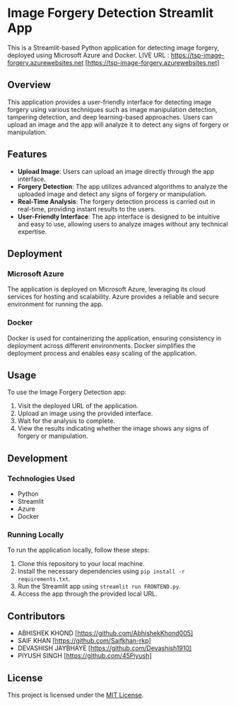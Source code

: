 # Image Forgery Detection Streamlit App

This is a Streamlit-based Python application for detecting image forgery, deployed using Microsoft Azure and Docker.
LIVE URL : https://tsp-image-forgery.azurewebsites.net [https://tsp-image-forgery.azurewebsites.net]

## Overview

This application provides a user-friendly interface for detecting image forgery using various techniques such as image manipulation detection, tampering detection, and deep learning-based approaches. Users can upload an image and the app will analyze it to detect any signs of forgery or manipulation.

## Features

- **Upload Image**: Users can upload an image directly through the app interface.
- **Forgery Detection**: The app utilizes advanced algorithms to analyze the uploaded image and detect any signs of forgery or manipulation.
- **Real-Time Analysis**: The forgery detection process is carried out in real-time, providing instant results to the users.
- **User-Friendly Interface**: The app interface is designed to be intuitive and easy to use, allowing users to analyze images without any technical expertise.

## Deployment

### Microsoft Azure

The application is deployed on Microsoft Azure, leveraging its cloud services for hosting and scalability. Azure provides a reliable and secure environment for running the app.

### Docker

Docker is used for containerizing the application, ensuring consistency in deployment across different environments. Docker simplifies the deployment process and enables easy scaling of the application.

## Usage

To use the Image Forgery Detection app:

1. Visit the deployed URL of the application.
2. Upload an image using the provided interface.
3. Wait for the analysis to complete.
4. View the results indicating whether the image shows any signs of forgery or manipulation.

## Development

### Technologies Used

- Python
- Streamlit
- Azure
- Docker

### Running Locally

To run the application locally, follow these steps:

1. Clone this repository to your local machine.
2. Install the necessary dependencies using `pip install -r requirements.txt`.
3. Run the Streamlit app using `streamlit run FRONTEND.py`.
4. Access the app through the provided local URL.

## Contributors

- ABHISHEK KHOND [https://github.com/AbhishekKhond005]
- SAIF KHAN [https://github.com/Saifkhan-rkp]
- DEVASHISH JAYBHAYE [https://github.com/Devashish1910]
- PIYUSH SINGH [https://github.com/45Piyush]

## License

This project is licensed under the [MIT License](LICENSE).

